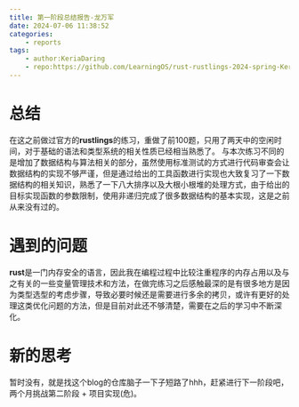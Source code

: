 ```yaml
---
title: 第一阶段总结报告-龙万军
date: 2024-07-06 11:38:52
categories:
    - reports
tags:
    - author:KeriaDaring
    - repo:https://github.com/LearningOS/rust-rustlings-2024-spring-KeriaDaring
---
```


# 总结

在这之前做过官方的**rustlings**的练习，重做了前100题，只用了两天中的空闲时间，对于基础的语法和类型系统的相关性质已经相当熟悉了。
与本次练习不同的是增加了数据结构与算法相关的部分，虽然使用标准测试的方式进行代码审查会让数据结构的实现不够严谨，但是通过给出的工具函数进行实现也大致复习了一下数据结构的相关知识，熟悉了一下八大排序以及大根小根堆的处理方式，由于给出的目标实现函数的参数限制，使用非递归完成了很多数据结构的基本实现，这是之前从来没有过的。

# 遇到的问题

**rust**是一门内存安全的语言，因此我在编程过程中比较注重程序的内存占用以及与之有关的一些变量管理技术和方法，在做完练习之后感触最深的是有很多地方是因为类型选型的考虑步骤，导致必要时候还是需要进行多余的拷贝，或许有更好的处理这类优化问题的方法，但是目前对此还不够清楚，需要在之后的学习中不断深化。

# 新的思考
暂时没有，就是找这个blog的仓库脑子一下子短路了hhh，赶紧进行下一阶段吧，两个月挑战第二阶段 + 项目实现(危)。

